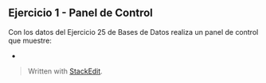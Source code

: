 ## Ejercicio 1 - Panel de Control	

Con los datos del Ejercicio 25 de Bases de Datos realiza un panel de control que muestre:

 - 


> Written with [StackEdit](https://stackedit.io/).
<!--stackedit_data:
eyJoaXN0b3J5IjpbNTk2NDE1NDM2XX0=
-->